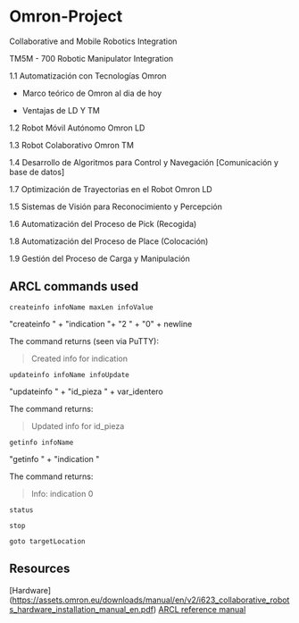 # Omron-Project
Collaborative and Mobile Robotics Integration

TM5M - 700 Robotic Manipulator Integration

1.1 Automatización con Tecnologías Omron

- Marco teórico de Omron al dia de hoy

- Ventajas de LD Y TM

1.2 Robot Móvil Autónomo Omron LD

1.3 Robot Colaborativo Omron TM

1.4 Desarrollo de Algoritmos para Control y Navegación [Comunicación y base de datos]

1.7 Optimización de Trayectorias en el Robot Omron LD

1.5 Sistemas de Visión para Reconocimiento y Percepción

1.6 Automatización del Proceso de Pick (Recogida)

1.8 Automatización del Proceso de Place (Colocación)

1.9 Gestión del Proceso de Carga y Manipulación

## ARCL commands used
```
createinfo infoName maxLen infoValue
```
"createinfo " + "indication "+  "2 " + "0" + newline

The command returns (seen via PuTTY):
> Created info for indication

```
updateinfo infoName infoUpdate
```
"updateinfo " + "id_pieza " + var_identero

The command returns:
> Updated info for id_pieza

```
getinfo infoName
```
"getinfo " + "indication "

The command returns:
> Info: indication 0
     
```
status
```

```
stop
```

```
goto targetLocation
```
## Resources

[Hardware] (https://assets.omron.eu/downloads/manual/en/v2/i623_collaborative_robots_hardware_installation_manual_en.pdf) 
[ARCL reference manual](https://assets.omron.eu/downloads/latest/manual/en/i617_advanced_robotics_command_language_(arcl)_reference_manual_en.pdf?v=14) 